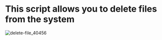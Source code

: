 # This script allows you to delete files from the system
![delete-file_40456](https://github.com/rootAHMED/Delete-File/assets/102583986/75964855-dda1-4cfc-a8e3-4ed034fb066a)
